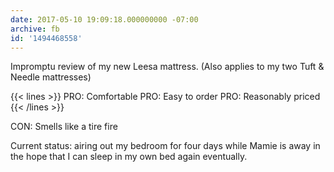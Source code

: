 ```yaml
---
date: 2017-05-10 19:09:18.000000000 -07:00
archive: fb
id: '1494468558'
---
```


Impromptu review of my new Leesa mattress. (Also applies to my two Tuft & Needle mattresses)

{{< lines >}}
PRO: Comfortable
PRO: Easy to order
PRO: Reasonably priced
{{< /lines >}}

CON: Smells like a tire fire

Current status: airing out my bedroom for four days while Mamie is away in the hope that I can sleep in my own bed again eventually.
